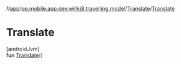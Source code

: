 //[app](../../../index.md)/[op.mobile.app.dev.willkj8.travelling.model](../index.md)/[Translate](index.md)/[Translate](-translate.md)

# Translate

[androidJvm]\
fun [Translate](-translate.md)()
